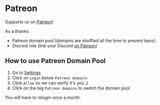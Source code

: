 
# Patreon

Supports us on [Patreon](https://patreon.com/sag_enhanced)!

As a thanks:

- Patreon domain pool (domains are shuffled all the time to prevent bans)
- Discord role (link your Discord [on Patreon](https://www.patreon.com/settings/apps))

## How to use Patreon Domain Pool

1. Go to [Settings](https://sage.leodev.xyz/settings)
2. Click on `Login` below `Patreon domains`
3. Click `Allow` so we can verify it's you ;)
4. Click on the big `Patreon domains` to switch the domain pool

You will have to relogin once a month.

